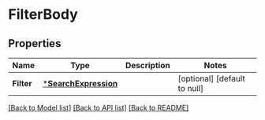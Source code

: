# FilterBody

## Properties
Name | Type | Description | Notes
------------ | ------------- | ------------- | -------------
**Filter** | [***SearchExpression**](SearchExpression.md) |  | [optional] [default to null]

[[Back to Model list]](../README.md#documentation-for-models) [[Back to API list]](../README.md#documentation-for-api-endpoints) [[Back to README]](../README.md)

